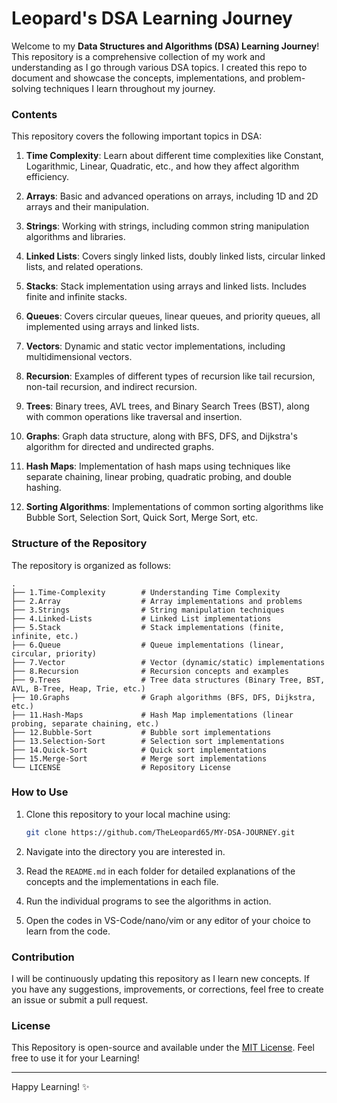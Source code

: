 # Leopard's DSA Learning Journey

Welcome to my **Data Structures and Algorithms (DSA) Learning Journey**! This repository is a comprehensive collection of my work and understanding as I go through various DSA topics. I created this repo to document and showcase the concepts, implementations, and problem-solving techniques I learn throughout my journey.

### Contents

This repository covers the following important topics in DSA:

1. **Time Complexity**: Learn about different time complexities like Constant, Logarithmic, Linear, Quadratic, etc., and how they affect algorithm efficiency.

2. **Arrays**: Basic and advanced operations on arrays, including 1D and 2D arrays and their manipulation.

3. **Strings**: Working with strings, including common string manipulation algorithms and libraries.

4. **Linked Lists**: Covers singly linked lists, doubly linked lists, circular linked lists, and related operations.

5. **Stacks**: Stack implementation using arrays and linked lists. Includes finite and infinite stacks.

6. **Queues**: Covers circular queues, linear queues, and priority queues, all implemented using arrays and linked lists.

7. **Vectors**: Dynamic and static vector implementations, including multidimensional vectors.

8. **Recursion**: Examples of different types of recursion like tail recursion, non-tail recursion, and indirect recursion.

9. **Trees**: Binary trees, AVL trees, and Binary Search Trees (BST), along with common operations like traversal and insertion.

10. **Graphs**: Graph data structure, along with BFS, DFS, and Dijkstra's algorithm for directed and undirected graphs.

11. **Hash Maps**: Implementation of hash maps using techniques like separate chaining, linear probing, quadratic probing, and double hashing.

12. **Sorting Algorithms**: Implementations of common sorting algorithms like Bubble Sort, Selection Sort, Quick Sort, Merge Sort, etc.

### Structure of the Repository

The repository is organized as follows:

```
.
├── 1.Time-Complexity        # Understanding Time Complexity
├── 2.Array                  # Array implementations and problems
├── 3.Strings                # String manipulation techniques
├── 4.Linked-Lists           # Linked List implementations
├── 5.Stack                  # Stack implementations (finite, infinite, etc.)
├── 6.Queue                  # Queue implementations (linear, circular, priority)
├── 7.Vector                 # Vector (dynamic/static) implementations
├── 8.Recursion              # Recursion concepts and examples
├── 9.Trees                  # Tree data structures (Binary Tree, BST, AVL, B-Tree, Heap, Trie, etc.)
├── 10.Graphs                # Graph algorithms (BFS, DFS, Dijkstra, etc.)
├── 11.Hash-Maps             # Hash Map implementations (linear probing, separate chaining, etc.)
├── 12.Bubble-Sort           # Bubble sort implementations
├── 13.Selection-Sort        # Selection sort implementations
├── 14.Quick-Sort            # Quick sort implementations
├── 15.Merge-Sort            # Merge sort implementations
└── LICENSE                  # Repository License
```

### How to Use

1. Clone this repository to your local machine using:
    ```bash
    git clone https://github.com/TheLeopard65/MY-DSA-JOURNEY.git
    ```

2. Navigate into the directory you are interested in.

3. Read the `README.md` in each folder for detailed explanations of the concepts and the implementations in each file.

4. Run the individual programs to see the algorithms in action.

5. Open the codes in VS-Code/nano/vim or any editor of your choice to learn from the code.

### Contribution

I will be continuously updating this repository as I learn new concepts. If you have any suggestions, improvements, or corrections, feel free to create an issue or submit a pull request.

### License

This Repository is open-source and available under the [MIT License](LICENSE). Feel free to use it for your Learning!

---

Happy Learning! ✨
